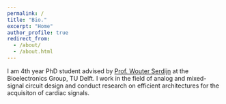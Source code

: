```yaml
---
permalink: /
title: "Bio."
excerpt: "Home"
author_profile: true
redirect_from: 
  - /about/
  - /about.html
---
```


I am 4th year PhD student advised by [Prof. Wouter Serdijn](http://bioelectronics.tudelft.nl/~wout/) at the Bioelectronics Group, TU Delft. I work in the field of analog and mixed-signal circuit design and conduct research on efficient architectures for the acquisiton of cardiac signals. 



<!---
Others
======
xxx
-->
